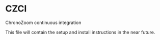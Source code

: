 # CZCI
ChronoZoom continuous integration  

This file will contain the setup and install instructions in the near future.
